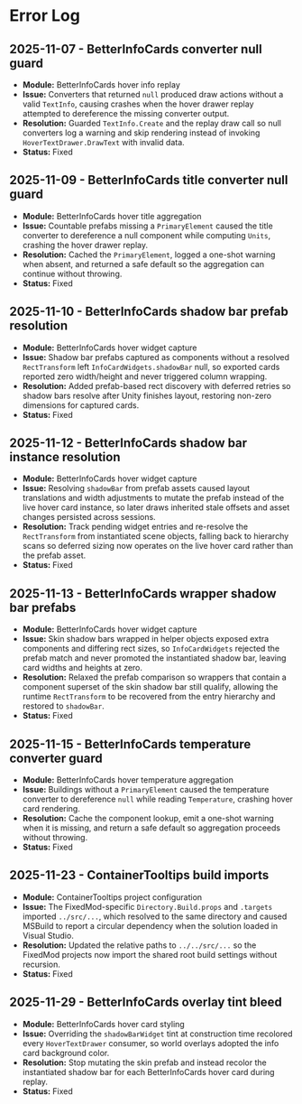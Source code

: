 # Error Log

## 2025-11-07 - BetterInfoCards converter null guard
- **Module:** BetterInfoCards hover info replay
- **Issue:** Converters that returned `null` produced draw actions without a valid `TextInfo`, causing crashes when the hover drawer replay attempted to dereference the missing converter output.
- **Resolution:** Guarded `TextInfo.Create` and the replay draw call so null converters log a warning and skip rendering instead of invoking `HoverTextDrawer.DrawText` with invalid data.
- **Status:** Fixed

## 2025-11-09 - BetterInfoCards title converter null guard
- **Module:** BetterInfoCards hover title aggregation
- **Issue:** Countable prefabs missing a `PrimaryElement` caused the title converter to dereference a null component while computing `Units`, crashing the hover drawer replay.
- **Resolution:** Cached the `PrimaryElement`, logged a one-shot warning when absent, and returned a safe default so the aggregation can continue without throwing.
- **Status:** Fixed

## 2025-11-10 - BetterInfoCards shadow bar prefab resolution
- **Module:** BetterInfoCards hover widget capture
- **Issue:** Shadow bar prefabs captured as components without a resolved `RectTransform` left `InfoCardWidgets.shadowBar` null, so exported cards reported zero width/height and never triggered column wrapping.
- **Resolution:** Added prefab-based rect discovery with deferred retries so shadow bars resolve after Unity finishes layout, restoring non-zero dimensions for captured cards.
- **Status:** Fixed

## 2025-11-12 - BetterInfoCards shadow bar instance resolution
- **Module:** BetterInfoCards hover widget capture
- **Issue:** Resolving `shadowBar` from prefab assets caused layout translations and width adjustments to mutate the prefab instead of the live hover card instance, so later draws inherited stale offsets and asset changes persisted across sessions.
- **Resolution:** Track pending widget entries and re-resolve the `RectTransform` from instantiated scene objects, falling back to hierarchy scans so deferred sizing now operates on the live hover card rather than the prefab asset.
- **Status:** Fixed

## 2025-11-13 - BetterInfoCards wrapper shadow bar prefabs
- **Module:** BetterInfoCards hover widget capture
- **Issue:** Skin shadow bars wrapped in helper objects exposed extra components and differing rect sizes, so `InfoCardWidgets` rejected the prefab match and never promoted the instantiated shadow bar, leaving card widths and heights at zero.
- **Resolution:** Relaxed the prefab comparison so wrappers that contain a component superset of the skin shadow bar still qualify, allowing the runtime `RectTransform` to be recovered from the entry hierarchy and restored to `shadowBar`.
- **Status:** Fixed

## 2025-11-15 - BetterInfoCards temperature converter guard
- **Module:** BetterInfoCards hover temperature aggregation
- **Issue:** Buildings without a `PrimaryElement` caused the temperature converter to dereference `null` while reading `Temperature`, crashing hover card rendering.
- **Resolution:** Cache the component lookup, emit a one-shot warning when it is missing, and return a safe default so aggregation proceeds without throwing.
- **Status:** Fixed

## 2025-11-23 - ContainerTooltips build imports
- **Module:** ContainerTooltips project configuration
- **Issue:** The FixedMod-specific `Directory.Build.props` and `.targets` imported `../src/...`, which resolved to the same directory and caused MSBuild to report a circular dependency when the solution loaded in Visual Studio.
- **Resolution:** Updated the relative paths to `../../src/...` so the FixedMod projects now import the shared root build settings without recursion.
- **Status:** Fixed

## 2025-11-29 - BetterInfoCards overlay tint bleed
- **Module:** BetterInfoCards hover card styling
- **Issue:** Overriding the `shadowBarWidget` tint at construction time recolored every `HoverTextDrawer` consumer, so world overlays adopted the info card background color.
- **Resolution:** Stop mutating the skin prefab and instead recolor the instantiated shadow bar for each BetterInfoCards hover card during replay.
- **Status:** Fixed
